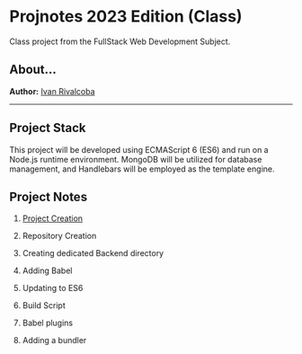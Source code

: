 # Projnotes 2023 Edition (Class)
Class project from the FullStack Web Development 
Subject.

## About...
**Author:** [Ivan Rivalcoba](https://about.me/ivanrivalcoba/getstarted)

---

## Project Stack
This project will be developed using ECMAScript 6 (ES6) and run on a Node.js runtime environment. MongoDB will be utilized for database management, and Handlebars will be employed as the template engine.

## Project Notes
1. [Project Creation](https://github.com/rivalcoba/projnotes-2023a-class/blob/main/class-notes/1-Project-Creation.md)

2. Repository Creation

3. Creating dedicated Backend directory

4. Adding Babel

5. Updating to ES6

6. Build Script

7. Babel plugins

8. Adding a bundler